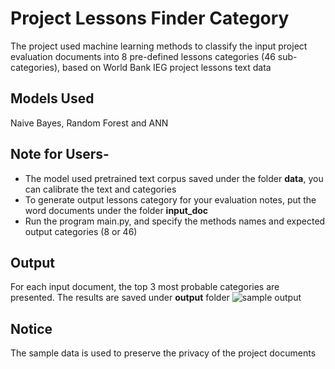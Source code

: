 # Project Lessons Finder Category

The project used machine learning methods to classify the input project evaluation documents into 8 pre-defined lessons categories (46 sub-categories), based on World Bank IEG project lessons text data

## Models Used
Naive Bayes, Random Forest and ANN

## Note for Users- 
  - The model used pretrained text corpus saved under the folder **data**, you can calibrate the text and categories
  - To generate output lessons category for your evaluation notes, put the word documents under the folder **input_doc**
  - Run the program main.py, and specify the methods names and expected output categories (8 or 46)

## Output
For each input document, the top 3 most probable categories are presented. The results are saved under **output** folder
![sample output](https://github.com/yxpku/project-lesson-category/tree/master/output/sample_output.png)

## Notice
The sample data is used to preserve the privacy of the project documents